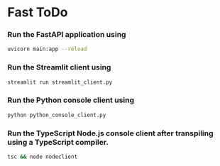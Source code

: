 # Fast ToDo


### Run the FastAPI application using
```bash
uvicorn main:app --reload
```

### Run the Streamlit client using
```bash
streamlit run streamlit_client.py
```

### Run the Python console client using
```bash
python python_console_client.py
```

### Run the TypeScript Node.js console client after transpiling using a TypeScript compiler.
```bash
tsc && node nodeclient
```